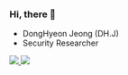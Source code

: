 ### Hi, there 👏

- DongHyeon Jeong (DH.J)
- Security Researcher

<!-- shields logo -->
<p>	
	<a href="https://info.dhjeong.kr" target="_blank"><img src="https://img.shields.io/badge/Portfolio-000000?style=flat-sqaure&logo=Notion&logoColor=white"/>
	<a href="https://blog.dhjeong.kr" target="_blank"><img src="https://img.shields.io/badge/Blog-FF5722?style=flat-sqaure&logo=Blogger&logoColor=white"/>
</p>
